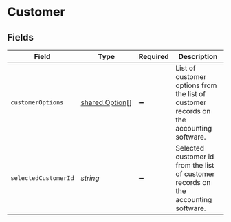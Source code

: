 # Customer


## Fields

| Field                                                                                  | Type                                                                                   | Required                                                                               | Description                                                                            |
| -------------------------------------------------------------------------------------- | -------------------------------------------------------------------------------------- | -------------------------------------------------------------------------------------- | -------------------------------------------------------------------------------------- |
| `customerOptions`                                                                      | [shared.Option](../../../sdk/models/shared/option.md)[]                                | :heavy_minus_sign:                                                                     | List of customer options from the list of customer records on the accounting software. |
| `selectedCustomerId`                                                                   | *string*                                                                               | :heavy_minus_sign:                                                                     | Selected customer id from the list of customer records on the accounting software.     |